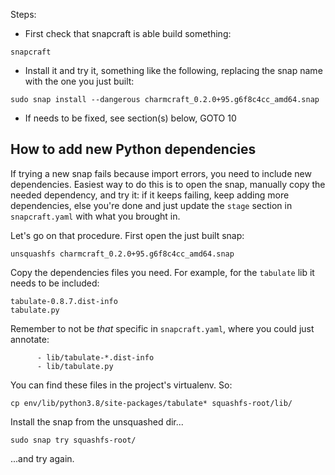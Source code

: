 Steps:

- First check that snapcraft is able build something:

```
snapcraft
```

- Install it and try it, something like the following, replacing 
  the snap name with the one you just built:

```
sudo snap install --dangerous charmcraft_0.2.0+95.g6f8c4cc_amd64.snap
```

- If needs to be fixed, see section(s) below, GOTO 10


## How to add new Python dependencies

If trying a new snap fails because import errors, you need to include new 
dependencies. Easiest way to do this is to open the snap, manually copy the 
needed dependency, and try it: if it keeps failing, keep adding more dependencies, 
else you're done and just update the `stage` section in `snapcraft.yaml` 
with what you brought in.

Let's go on that procedure. First open the just built snap:

```
unsquashfs charmcraft_0.2.0+95.g6f8c4cc_amd64.snap 
```

Copy the dependencies files you need. For example, for the `tabulate` lib 
it needs to be included:

```
tabulate-0.8.7.dist-info
tabulate.py
```

Remember to not be *that* specific in `snapcraft.yaml`, where you could just 
annotate:

```
      - lib/tabulate-*.dist-info
      - lib/tabulate.py
```

You can find these files in the project's virtualenv. So:

```
cp env/lib/python3.8/site-packages/tabulate* squashfs-root/lib/
```

Install the snap from the unsquashed dir...

```
sudo snap try squashfs-root/
```

...and try again. 
